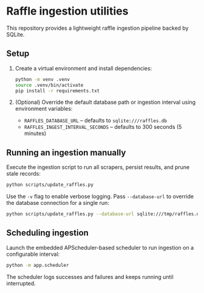 # Raffle ingestion utilities

This repository provides a lightweight raffle ingestion pipeline backed by SQLite.

## Setup

1. Create a virtual environment and install dependencies:

   ```bash
   python -m venv .venv
   source .venv/bin/activate
   pip install -r requirements.txt
   ```

2. (Optional) Override the default database path or ingestion interval using
   environment variables:

   - `RAFFLES_DATABASE_URL` – defaults to `sqlite:///raffles.db`
   - `RAFFLES_INGEST_INTERVAL_SECONDS` – defaults to 300 seconds (5 minutes)

## Running an ingestion manually

Execute the ingestion script to run all scrapers, persist results, and prune stale
records:

```bash
python scripts/update_raffles.py
```

Use the `-v` flag to enable verbose logging. Pass `--database-url` to override the
database connection for a single run:

```bash
python scripts/update_raffles.py --database-url sqlite:///tmp/raffles.db
```

## Scheduling ingestion

Launch the embedded APScheduler-based scheduler to run ingestion on a configurable
interval:

```bash
python -m app.scheduler
```

The scheduler logs successes and failures and keeps running until interrupted.
